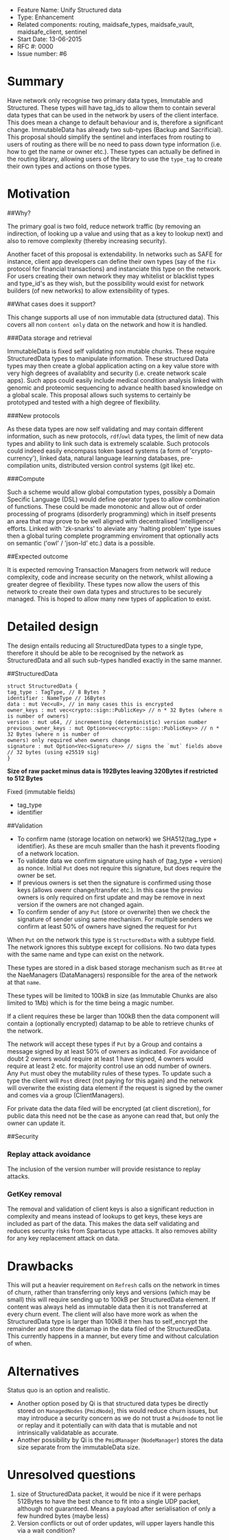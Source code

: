 - Feature Name: Unify Structured  data 
- Type: Enhancement
- Related components: routing, maidsafe_types, maidsafe_vault, maidsafe_client, sentinel
- Start Date: 13-06-2015
- RFC #: 0000
- Issue number: #6

# Summary

Have network only recognise two primary data types, Immutable and Structured. These types will have tag_ids to allow them to contain several data types that can be used in the network by users of the client interface.
This does mean a change to default behaviour and is, therefore a significant change. ImmutableData has already two sub-types (Backup and Sacrificial). This proposal should simplify the sentinel and interfaces from routing to users of routing as there will be no need to pass down type information (i.e. how to get the name or owner etc.). These types can actually be defined in the routing library, allowing users of the library to use the `type_tag` to create their own types and actions on those types.

# Motivation

##Why?

The primary goal is two fold, reduce network traffic (by removing an indirection, of looking up a value
and using that as a key to lookup next) and also to remove complexity (thereby increasing security).

Another facet of this proposal is extendability. In networks such as SAFE for instance, client app developers can define their own types (say of the `fix` protocol for financial transactions) and instanciate this type on the network. For users creating their own network they may whitelist or blacklist types and type_id's as they wish, but the possibility would exist for network builders (of new networks) to allow extensibility of types.  

##What cases does it support?

This change supports all use of non immutable data (structured data). This covers all non `content only` data
on the network and how it is handled.

###Data storage and retrieval

ImmutableData is fixed self validating non mutable chunks. These require StructuredData types to manipulate information. These structured Data types may then create a global application acting on a key value store with very high degrees of availablity and security (i.e. create network scale apps). Such apps could easily include medical condition analysis linked with genomic and proteomic sequencing to advance health based knowledge on a global scale. This proposal allows such systems to certainly be prototyped and tested with a high degree of flexibility.

###New protocols

As these data types are now self validating and may contain different information, such as new protocols, `rdf`/`owl` data types, the limit of new data types and ability to link such data is extremely scalable. Such protocols could indeed easily encompass token based systems (a form of 'crypto-currency'), linked data, natural language learning databases, pre-compilation units, distributed version control systems (git like) etc.

###Compute

Such a scheme would allow global computation types, possibly a Domain Specific Language (DSL) would define operator types to allow combination of functions. These could be made monotonic and allow out of order processing of programs (disorderly programming) which in itself presents an area that may prove to be well aligned with decentralised 'intelligence' efforts. Linked with 'zk-snarks' to aleviate any 'halting problem' type issues then a global turing complete programming enviroment that optionally acts on semantic ('owl' / 'json-ld' etc.) data is a possible.

##Expected outcome


It is expected removing Transaction Managers from network will reduce complexity, code and increase security on the network, whilst allowing a greater degree of flexibility. These types now allow the users of this network to create their own data types and structures to be securely managed. This is hoped to allow many new types of application to exist.

# Detailed design

The design entails reducing all StructuredData types to a single type, therefore it should be able to be recognised by the network as StructuredData and all such sub-types handled exactly in the same manner. 

##StructuredData

```
struct StructuredData {
tag_type : TagType, // 8 Bytes ?
identifier : NameType // 16Bytes
data : mut Vec<u8>, // in many cases this is encrypted
owner_keys : mut vec<crypto::sign::PublicKey> // n * 32 Bytes (where n is number of owners)
version : mut u64, // incrementing (deterministic) version number
previous_owner_keys : mut Option<vec<crypto::sign::PublicKey>> // n * 32 Bytes (where n is number of
owners) only required when owners change 
signature : mut Option<Vec<Signature>> // signs the `mut` fields above // 32 bytes (using e25519 sig)
}
```
__Size of raw packet minus data is 192Bytes leaving 320Bytes if restricted to 512 Bytes__

Fixed (immutable fields)
- tag_type
- identifier

##Validation

- To confirm name (storage location on network) we SHA512(tag_type + identifier). As these are mcuh
  smaller than the hash it prevents flooding of a network location.
- To validate data we confirm signature using hash of (tag_type + version) as nonce. Initial `Put`
  does not require this signature, but does require the owner be set.
- If previous owners is set then the signature is confirmed using those keys (allows owenr
  change/transfer etc.). In this case the previou owners is only required on first update and may be
  remove in next version if the owners are not changed again.
- To confirm sender of any `Put` (store or overwrite) then we check the signature of sender using same mechanism. For multiple senders we confirm at least 50% of owners have signed the request for `Put`

When `Put` on the network this type is `StructuredData` with a subtype field. The network ignores this subtype
except for collisions. No two data types with the same name and type can exist on the network.

These types are stored in a disk based storage mechanism such as `Btree` at the NaeManagers (DataManagers) responsible for the area of the network at that `name`.

These types will be limited to 100kB in size (as Immutable Chunks are also limited to 1Mb) which is for the time being a magic number.

If a client requires these be larger than 100kB then the data component will contain a (optionally encrypted) datamap to be able to retrieve chunks of the network.

The network will accept these types if `Put` by a Group and contains a message signed by at least 50% of owners as indicated. For avoidance of doubt 2 owners would require at least 1 have signed, 4 owners would require at least 2 etc. for majority control use an odd number of owners. Any `Put` must obey the mutability rules of these types.
To update such a type the client will `Post` direct (not paying for this again) and the network will overwrite the existing data element if the request is signed by the owner and comes via a group (ClientManagers).

For private data the data filed will be encrypted (at client discretion), for public data this need not be the case as anyone can read that, but only the owner can update it.

##Security

### Replay attack avoidance

The inclusion of the version number will provide resistance to replay attacks.

### GetKey removal

The removal and validation of client keys is also a significant reduction in complexity and means instead of lookups to get keys, these keys are included as part of the data. This makes the data self validating and reduces security risks from Spartacus type attacks. It also removes ability for any key replacement attack on data.

# Drawbacks

This will put a heavier requirement on `Refresh` calls on the network in times of churn, rather than transferring only keys and versions (which may be small) this will require sending up to 100kB per StructuredData element. If content was always held as immutable data then it is not transferred at every churn event.
The client will also have more work as when the StructuredData type is larger than 100kB it then has to self_encrypt the remainder and store the datamap in the data filed of the StructuredData. This currently happens in a manner, but every time and without calculation of when.

# Alternatives

Status quo is an option and realistic.

- Another option posed by Qi is that structured data types be directly stored on `ManagedNodes` (`PmidNode`), this would reduce churn issues, but may introduce a security concern as we do not trust a `Pmidnode` to not lie or replay and it potentially can with data that is mutable and not intrinsically validatable as accurate.
- Another possibility by Qi is the `PmidManager` (`NodeManager`) stores the data size separate from the immutableData size.  


# Unresolved questions

1. size of StructuredData packet, it would be nice if it were perhaps 512Bytes to have the best chance to fit into a single UDP packet, although not guaranteed. Means a payload after serialisation of only a few hundred bytes (maybe less)
2. Version conflicts or out of order updates, will upper layers handle this via a wait condition?

